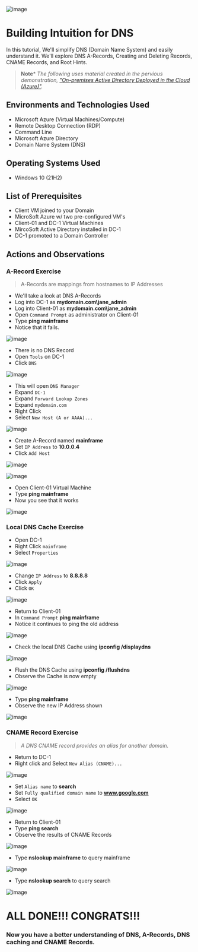 <p align="center">

![image](https://github.com/CarlosAlvarado0718/DNS-Intuition/assets/140138198/2bf565ef-6528-49fa-bc3b-e103c2a7ac2f)


</p>

<h1>Building Intuition for DNS</h1>
In this tutorial, We'll simplify DNS (Domain Name System) and easily understand it. We'll explore DNS A-Records, Creating and Deleting Records, CNAME Records, and Root Hints.<br />

>**Note***
>_The following uses material created in the pervious demonstration, ["On-premises Active Directory Deployed in the Cloud (Azure)"](https://github.com/CarlosAlvarado0718/Configure-AD)._

<h2>Environments and Technologies Used</h2>

- Microsoft Azure (Virtual Machines/Compute)
- Remote Desktop Connection (RDP)
- Command Line
- Microsoft Azure Directory
- Domain Name System (DNS)

<h2>Operating Systems Used </h2>

- Windows 10 (21H2)

<h2>List of Prerequisites</h2>

- Client VM joined to your Domain
- MicroSoft Azure w/ two pre-configured VM's
- Client-01 and DC-1 Virtual Machines
- MircoSoft Active Directory installed in DC-1
- DC-1 promoted to a Domain Controller

<h2>Actions and Observations</h2>

<h3>A-Record Exercise</h3>

>A-Records are mappings from hostnames to IP Addresses

- We'll take a look at DNS A-Records 
- Log into DC-1 as **mydomain.com\jane_admin**
- Log into Client-01 as **mydomain.com\jane_admin**
- Open `Command Prompt` as administrator on Client-01
- Type **ping mainframe**
- Notice that it fails.

![image](https://github.com/CarlosAlvarado0718/DNS-Intuition/assets/140138198/65164576-efd0-4be1-a458-b9ba3321061d)


- There is no DNS Record
- Open `Tools` on DC-1 
- Click `DNS`

![image](https://github.com/CarlosAlvarado0718/DNS-Intuition/assets/140138198/4f7ba249-77b6-49d0-90fb-e32f8bb8be3f)

- This will open `DNS Manager`
- Expand `DC-1`
- Expand `Forward Lookup Zones`
- Expand `mydomain.com`
- Right Click
- Select `New Host (A or AAAA)...`

![image](https://github.com/CarlosAlvarado0718/DNS-Intuition/assets/140138198/702f70db-edaf-4847-b97a-8fca34dbd13c)

- Create A-Record named **mainframe**
- Set `IP Address` to **10.0.0.4**
- Click `Add Host`

![image](https://github.com/CarlosAlvarado0718/DNS-Intuition/assets/140138198/752e56ee-8268-42fc-86f8-93266766fbfd)

![image](https://github.com/CarlosAlvarado0718/DNS-Intuition/assets/140138198/1e3ef3dd-fd4c-4089-ba37-8ac5e0472b3d)

- Open Client-01 Virtual Machine
- Type **ping mainframe**
- Now you see that it works

![image](https://github.com/CarlosAlvarado0718/DNS-Intuition/assets/140138198/2cca91be-5694-42df-8a60-d046dc5ad15c)

<h3>Local DNS Cache Exercise</h3>

- Open DC-1
- Right Click `mainframe`
- Select `Properties`

![image](https://github.com/CarlosAlvarado0718/DNS-Intuition/assets/140138198/7abd0b4e-4e22-4792-91cf-52e1c29ed6bc)

- Change `IP Address` to **8.8.8.8**
- Click `Apply`
- Click `OK`

![image](https://github.com/CarlosAlvarado0718/DNS-Intuition/assets/140138198/d3c65d72-403b-4b38-8a62-59d5f1c3c811)

- Return to Client-01
- In `Command Prompt` **ping mainframe**
- Notice it continues to ping the old address

![image](https://github.com/CarlosAlvarado0718/DNS-Intuition/assets/140138198/08fb07a4-13a4-4a43-be14-021f830af9e8)

- Check the local DNS Cache using **ipconfig /displaydns**

![image](https://github.com/CarlosAlvarado0718/DNS-Intuition/assets/140138198/3e855107-317b-4599-9fac-76c0bab5d039)

- Flush the DNS Cache using **ipconfig /flushdns**
- Observe the Cache is now empty

![image](https://github.com/CarlosAlvarado0718/DNS-Intuition/assets/140138198/71e90d84-321b-4d62-9e34-6635746fa2a9)

- Type **ping mainframe**
- Observe the new IP Address shown

![image](https://github.com/CarlosAlvarado0718/DNS-Intuition/assets/140138198/7c810328-ecab-4fb5-89f0-3c631e5b0aa6)

<h3>CNAME Record Exercise</h3>

>_A DNS CNAME record provides an alias for another domain._


- Return to DC-1
- Right click and Select `New Alias (CNAME)...`

![image](https://github.com/CarlosAlvarado0718/DNS-Intuition/assets/140138198/083b6c9b-6543-421c-ab5a-5d699c19556f)

- Set `Alias name` to **search**
- Set `Fully qualified domain name` to **www.google.com**
- Select `OK`

![image](https://github.com/CarlosAlvarado0718/DNS-Intuition/assets/140138198/647d0220-f27d-4c1a-8139-e3c88d944bdb)

- Return to Client-01
- Type **ping search**
- Observe the results of CNAME Records

![image](https://github.com/CarlosAlvarado0718/DNS-Intuition/assets/140138198/79fa1b1e-6ff2-4d5c-980d-07852d0ec310)

- Type **nslookup mainframe** to query mainframe

![image](https://github.com/CarlosAlvarado0718/DNS-Intuition/assets/140138198/36c10303-75a9-4670-a25b-2693a9d67bfa)

- Type **nslookup search** to query search
  
![image](https://github.com/CarlosAlvarado0718/DNS-Intuition/assets/140138198/9673db75-615e-4a2e-9230-8c4805c50857)

<h1>ALL DONE!!! CONGRATS!!!</h1>
<h3>Now you have a better understanding of DNS, A-Records, DNS caching and CNAME Records. </h3>
